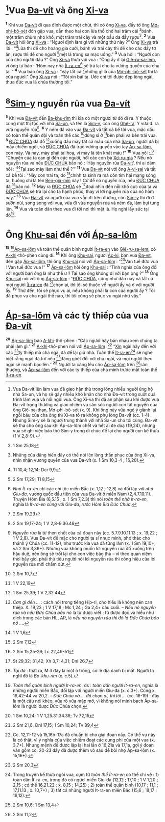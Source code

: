 # [^1-38b2db8e-2e85-4a61-ab3d-41a1db6ef067]Vua [Đa-vít]() và ông [Xi-va]()
<sup><b>1</b></sup> Khi vua [Đa-vít]() đi qua đỉnh được một chút, thì có ông [Xi-va](), đầy tớ ông [Mơ-phi-bô-sét]() đón gặp vua, dẫn theo hai con lừa thồ chở hai trăm cái [^1@-38b2db8e-2e85-4a61-ab3d-41a1db6ef067]bánh, một trăm chùm nho khô, một trăm trái cây và một bầu da đầy rượu[^2-38b2db8e-2e85-4a61-ab3d-41a1db6ef067]. <sup><b>2</b></sup> Vua [Đa-vít]() hỏi ông [Xi-va]() : “Ngươi định làm gì với những thứ này ?” Ông [Xi-va]() trả lời : “[^2@-38b2db8e-2e85-4a61-ab3d-41a1db6ef067]Lừa thì để cho hoàng gia cưỡi, bánh và trái cây thì để cho các đầy tớ ăn, rượu thì để cho người [^3@-38b2db8e-2e85-4a61-ab3d-41a1db6ef067]mệt lả trong sa mạc uống.” <sup><b>3</b></sup> Vua hỏi : “Người con của chủ ngươi đâu ?” Ông [Xi-va]() thưa với vua : “Ông ấy ở lại [Giê-ru-sa-lem](), vì ông tự bảo : ‘Hôm nay nhà [Ít-ra-en]()[^3-38b2db8e-2e85-4a61-ab3d-41a1db6ef067] sẽ trả lại cho ta vương quyền của cha ta.’” <sup><b>4</b></sup> Vua bảo ông [Xi-va]() : “Vậy tất cả [^4@-38b2db8e-2e85-4a61-ab3d-41a1db6ef067]những gì là của [Mơ-phi-bô-sét]() thì là của ngươi.” Ông [Xi-va]() nói : “Tôi xin bái tạ. Ước chi tôi được đẹp lòng ngài, thưa đức vua là chúa thượng tôi.”


# [^5@-38b2db8e-2e85-4a61-ab3d-41a1db6ef067][Sim-y]() nguyền rủa vua [Đa-vít]()
<sup><b>5</b></sup> Khi vua [Đa-vít]() đến [Ba-khu-rim]() thì kìa có một người từ đó đi ra. Y thuộc cùng một thị tộc với nhà [Sa-un](), và tên là [Sim-y](), con ông [Ghê-ra](). Y vừa đi ra vừa nguyền rủa[^4-38b2db8e-2e85-4a61-ab3d-41a1db6ef067]. <sup><b>6</b></sup> Y ném đá vào vua [Đa-vít]() và tất cả bề tôi vua, mặc dầu có toàn thể quân đội và toàn thể các [^6@-38b2db8e-2e85-4a61-ab3d-41a1db6ef067]dũng sĩ ở [^7@-38b2db8e-2e85-4a61-ab3d-41a1db6ef067]bên phải và bên trái vua. <sup><b>8</b></sup> [ĐỨC CHÚA]() đã đổ [^8@-38b2db8e-2e85-4a61-ab3d-41a1db6ef067]xuống đầu mày tất cả máu của nhà [Sa-un](), người đã bị mày chiếm ngôi, và [ĐỨC CHÚA]() đã trao vương quyền vào tay [Áp-sa-lôm](), con mày. Và này, mày phải tai hoạ, vì mày là tên khát máu !” <sup><b>10</b></sup> Vua nói :[^7-38b2db8e-2e85-4a61-ab3d-41a1db6ef067] “Chuyện của ta can gì đến các ngươi, hỡi các con bà [Xơ-ru-gia]() ? Nếu nó nguyền rủa và nếu [ĐỨC CHÚA]() bảo nó : ‘Hãy nguyền rủa [Đa-vít]()’, thì ai dám hỏi : ‘[^11@-38b2db8e-2e85-4a61-ab3d-41a1db6ef067]Tại sao mày làm như thế ?’” <sup><b>11</b></sup> Vua [Đa-vít]() nói với ông [A-vi-sai]() và tất cả bề tôi : “Này con trai ta, do [^12@-38b2db8e-2e85-4a61-ab3d-41a1db6ef067]chính ta sinh ra mà còn tìm hại mạng sống ta, huống chi là tên [Ben-gia-min]() này ! Cứ để nó nguyền rủa, nếu [ĐỨC CHÚA]() đã [^13@-38b2db8e-2e85-4a61-ab3d-41a1db6ef067]bảo nó. <sup><b>12</b></sup> May ra [ĐỨC CHÚA]() sẽ [^14@-38b2db8e-2e85-4a61-ab3d-41a1db6ef067]đoái nhìn đến nỗi khổ cực của ta và [ĐỨC CHÚA]() sẽ trả lại cho ta hạnh phúc, thay vì lời nguyền rủa của nó hôm nay.” <sup><b>13</b></sup> Vua [Đa-vít]() và người của vua vẫn đi trên đường, còn [Sim-y]() thì đi ở sườn núi, song song với vua, vừa đi vừa nguyền rủa và ném đá, làm bụi tung lên. <sup><b>14</b></sup> Vua và toàn dân theo vua đi tới nơi thì mệt lả. Họ nghỉ lấy sức tại đó[^8-38b2db8e-2e85-4a61-ab3d-41a1db6ef067].


# Ông [Khu-sai]() đến với [Áp-sa-lôm]()
<sup><b>15</b></sup> [^9-38b2db8e-2e85-4a61-ab3d-41a1db6ef067][Áp-sa-lôm]() và toàn thể quân binh người [Ít-ra-en]() vào [Giê-ru-sa-lem](), có [A-khi]()-thô-phen cùng đi. <sup><b>16</b></sup> Khi ông [Khu-sai](), người [Ác-ki](), bạn vua [Đa-vít](), đến gặp [Áp-sa-lôm](), thì ông [Khu-sai]() nói với [Áp-sa-lôm]() : “[^15@-38b2db8e-2e85-4a61-ab3d-41a1db6ef067]Vạn tuế đức vua ! Vạn tuế đức vua !” <sup><b>17</b></sup> [Áp-sa-lôm]() hỏi ông [Khu-sai]() : “Tình nghĩa của ông đối với người bạn ông là như thế ư ? Tại sao ông không đi với bạn ông ?” <sup><b>18</b></sup> Ông [Khu-sai]() nói với ông [Áp-sa-lôm]() : “[ĐỨC CHÚA](), cũng như dân này và tất cả mọi người [Ít-ra-en]() đã [^16@-38b2db8e-2e85-4a61-ab3d-41a1db6ef067]chọn ai, thì tôi sẽ thuộc về người ấy và ở với người ấy. <sup><b>19</b></sup> Thứ đến, tôi sẽ phục vụ ai, nếu không phải là con của người ấy ? Tôi đã phục vụ cha ngài thế nào, thì tôi cũng sẽ phục vụ ngài như vậy.”


# [Áp-sa-lôm]() và các tỳ thiếp của vua [Đa-vít]()
<sup><b>20</b></sup> [Áp-sa-lôm]() bảo [A-khi]()-thô-phen : “Các ngươi hãy bàn nhau xem chúng ta phải làm gì.” <sup><b>21</b></sup> [A-khi]()-thô-phen nói với [Áp-sa-lôm]() :[^10-38b2db8e-2e85-4a61-ab3d-41a1db6ef067] “[Xin]() ngài hãy đến với các [^17@-38b2db8e-2e85-4a61-ab3d-41a1db6ef067]tỳ thiếp mà cha ngài đã để lại giữ nhà. Toàn thể [Ít-ra-en]()[^11-38b2db8e-2e85-4a61-ab3d-41a1db6ef067] sẽ nghe biết rằng ngài đã trở nên [^18@-38b2db8e-2e85-4a61-ab3d-41a1db6ef067]đáng ghét đối với cha ngài, và mọi người theo ngài sẽ mạnh bạo lên.” <sup><b>22</b></sup> Người ta căng lều cho [Áp-sa-lôm]() trên [^19@-38b2db8e-2e85-4a61-ab3d-41a1db6ef067]sân thượng, và [Áp-sa-lôm]() đến với các tỳ thiếp của cha mình trước mắt toàn thể [Ít-ra-en]().

[^1-38b2db8e-2e85-4a61-ab3d-41a1db6ef067]: Vua Đa-vít lên làm vua đã gieo hận thù trong lòng nhiều người ủng hộ nhà Sa-un, và họ sẽ gây nhiều khó khăn cho nhà Đa-vít trong suốt quá trình làm vua và nối ngôi vua. Ông Xi-va thì đã an phận sau khi được vua Đa-vít trọng thưởng và giao nhiệm vụ săn sóc người con tật nguyền của ông Giô-na-than, Mơ-phi-bô-sét (x. 9). Khi ông này vừa ngỏ ý giành lại ngôi báu của cha ông thì Xi-va tỏ ra không phụ lòng Đa-vít (cc. 1-4). Nhưng Sim-y sẽ là người trung thành với nhà Sa-un cho tới cùng. Đa-vít sẽ tha cho ông sau khi Áp-sa-lôm chết và hết ai đe doạ (19,24), nhưng vua sẽ ghi việc báo thù Sim-y trong di chúc để lại cho người con kế thừa (1 V 2,8-9).
[^2-38b2db8e-2e85-4a61-ab3d-41a1db6ef067]: Những của dâng hiến đây có thể nói lên lòng thần phục của ông Xi-va, nhìn nhận vương quyền của vua Đa-vít (x. 1 Sm 10,3-4 ; 16,20).
[^3-38b2db8e-2e85-4a61-ab3d-41a1db6ef067]: *Nhà Ít-ra-en* chỉ các chi tộc miền Bắc (x. 1,12 ; 12,8) và đối lập với *nhà Giu-đa*, vương quốc đầu tiên của vua Đa-vít ở miền Nam (2,4.7.10.11). Truyện Hòm Bia (6,5.15 ; x. 1 Sm 7,2.3) thì nói *toàn thể nhà Ít-ra-en*, nghĩa là *Ít-ra-en cùng với Giu-đa, rước Hòm Bia Đức Chúa*.
[^4-38b2db8e-2e85-4a61-ab3d-41a1db6ef067]: *Nguyền rủa* là từ then chốt của cả đoạn này (cc. 5.7.9.10.11.13 ; x. 19,22 ; 1 V 2,8). Vua Đa-vít để mặc cho người ta sỉ nhục mình, phó thác cho thánh ý Chúa (cc. 11-12), như trước kia vua đã từng làm (x. 1 Sm 19,10+, và 2 Sm 3,39+). Nhưng vua không muốn lời nguyền rủa đổ xuống trên hậu duệ, nên ông sẽ trối lại cho con việc báo thù – vì theo quan niệm thời bấy giờ, phải thủ tiêu người nói lời nguyền rủa thì công hiệu của lời nguyền rủa mới chấm dứt.
[^7-38b2db8e-2e85-4a61-ab3d-41a1db6ef067]: *Can gì đến ...* : cách nói trong tiếng Híp-ri, cho hiểu là không nên can thiệp. X. 19,23 ; 1 V 17,18 ; Mc 1,24 ; Ga 2,4+ câu cuối. – *Nếu nó nguyền rủa và nếu Đức Chúa bảo nó* là từ được viết ; từ được đọc và hiểu như dịch trong các bản HL, AR, là *nếu nó nguyền rủa thì đó là Đức Chúa bảo nó ...*.
[^8-38b2db8e-2e85-4a61-ab3d-41a1db6ef067]: *Tại đó* : thật ra, M ở đây là một ô trống, có lẽ địa danh bị mất. Người ta nghĩ đó là *Ba-khu-rim* (x. c.5).
[^9-38b2db8e-2e85-4a61-ab3d-41a1db6ef067]: *Toàn thể quân binh người Ít-ra-en*, ds : *toàn dân người Ít-ra-en*, nghĩa là những người miền Bắc, đối lập với người miền Giu-đa (x. c.3+). Cũng x. 19,42-44 và 20,2. – *Đức Chúa và ... đã chọn ai, thì tôi ...* (cc. 18-19) : đây là một câu nói khéo, vừa rõ vừa mập mờ, vì không nói minh bạch Áp-sa-lôm là người được Đức Chúa chọn.
[^10-38b2db8e-2e85-4a61-ab3d-41a1db6ef067]: Cc. 12,11-12 và 15,16b-17a đã chuẩn bị cho giai đoạn này. Có thể vụ này là có thật, vì ý nghĩa của việc chiếm đoạt các cung phi của một vua (x. 3,7+). Nhưng mệnh đề được lặp lại hai lần ở 16,21a và 17,1a, gợi ý đoạn văn gồm cc. 20-23 đây đã được thêm vô sau để bôi nhọ Áp-sa-lôm (x. 15,16+).
[^11-38b2db8e-2e85-4a61-ab3d-41a1db6ef067]: Trong truyện kế thừa ngôi vua, cụm từ *toàn thể Ít-ra-en* có thể chỉ về : 1) toàn dân Ít-ra-en, trong đó có người miền Giu-đa (12,12 ; 17,10 ; 1 V 1,20 ; 2,15 ; có thể 16,21.22 ; x. 8,15 ; 14,25) ; 2) toàn thể quân binh (10,17 ; 11,1 ; 17,11.13 ; x. 10,7+) ; 3) tất cả những người Ít-ra-en miền Bắc (15,6 ; 18,17 ; 19,12).
[^1@-38b2db8e-2e85-4a61-ab3d-41a1db6ef067]: 1 Sm 25,18
[^2@-38b2db8e-2e85-4a61-ab3d-41a1db6ef067]: Tl 10,4; 12,14; Dcr 9,9
[^3@-38b2db8e-2e85-4a61-ab3d-41a1db6ef067]: 2 Sm 17,29; Tl 8,15
[^4@-38b2db8e-2e85-4a61-ab3d-41a1db6ef067]: 2 Sm 19,29
[^5@-38b2db8e-2e85-4a61-ab3d-41a1db6ef067]: 2 Sm 19,17-24; 1 V 2,8-9.36.46
[^6@-38b2db8e-2e85-4a61-ab3d-41a1db6ef067]: 2 Sm 10,7
[^7@-38b2db8e-2e85-4a61-ab3d-41a1db6ef067]: 1 V 22,19
[^8@-38b2db8e-2e85-4a61-ab3d-41a1db6ef067]: 1 Sm 25,39; 1 V 2,32.44
[^11@-38b2db8e-2e85-4a61-ab3d-41a1db6ef067]: 1 V 1,6
[^12@-38b2db8e-2e85-4a61-ab3d-41a1db6ef067]: 2 Sm 7,12
[^13@-38b2db8e-2e85-4a61-ab3d-41a1db6ef067]: 2 Sm 15,25-26; Lc 22,49-51
[^14@-38b2db8e-2e85-4a61-ab3d-41a1db6ef067]: St 29,32; 31,42; Xh 3,7; 4,31; Đnl 26,7
[^15@-38b2db8e-2e85-4a61-ab3d-41a1db6ef067]: 1 Sm 10,24; 1 V 1,25.31.34.39; Tv 72,15
[^16@-38b2db8e-2e85-4a61-ab3d-41a1db6ef067]: 2 Sm 21,6; Đnl 17,15; 1 Sm 10,24; Tv 89,4
[^17@-38b2db8e-2e85-4a61-ab3d-41a1db6ef067]: 2 Sm 20,3
[^18@-38b2db8e-2e85-4a61-ab3d-41a1db6ef067]: 2 Sm 10,6; 1 Sm 13,4
[^19@-38b2db8e-2e85-4a61-ab3d-41a1db6ef067]: 2 Sm 11,2